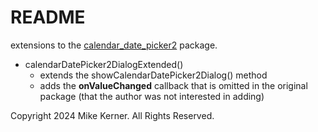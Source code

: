 # README

extensions to the [calendar_date_picker2](https://pub.dev/packages/calendar_date_picker2) package.

* calendarDatePicker2DialogExtended()
  * extends the showCalendarDatePicker2Dialog() method
  * adds the **onValueChanged** callback that is omitted in the original package (that the author was not interested in adding)

Copyright 2024 Mike Kerner. All Rights Reserved.
